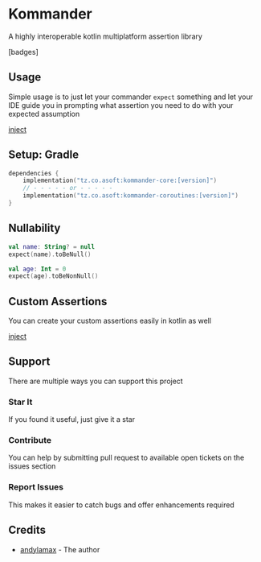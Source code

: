 # Kommander

A highly interoperable kotlin multiplatform assertion library

[badges]

## Usage
Simple usage is to just let your commander `expect` something and let your IDE guide you in
prompting what assertion you need to do with your expected assumption

[inject](../core/src/commonTest/kotlin/samples/PersonTest.kt)

## Setup: Gradle

```kotlin
dependencies {
    implementation("tz.co.asoft:kommander-core:[version]")
    // - - - - - or - - - - - 
    implementation("tz.co.asoft:kommander-coroutines:[version]")
}
```

## Nullability
```kotlin
val name: String? = null
expect(name).toBeNull()

val age: Int = 0
expect(age).toBeNonNull()
```

## Custom Assertions
You can create your custom assertions easily in kotlin as well

[inject](../core/src/commonTest/kotlin/samples/CustomAssertionsTest.kt)

## Support

There are multiple ways you can support this project

### Star It

If you found it useful, just give it a star

### Contribute

You can help by submitting pull request to available open tickets on the issues section

### Report Issues

This makes it easier to catch bugs and offer enhancements required

## Credits

- [andylamax](https://github.com/andylamax) - The author